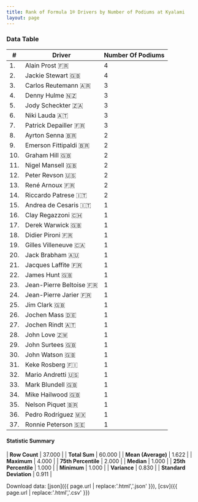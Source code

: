 ```yaml
---
title: Rank of Formula 1® Drivers by Number of Podiums at Kyalami
layout: page
---
```


<canvas id="chart" width="400" height="180"></canvas>
<script>
var data = {
    "datasets": [
        {
            "backgroundColor": [
                "#f3a935",
                "#f3a935",
                "#f3a935",
                "#f3a935",
                "#f3a935",
                "#f3a935",
                "#f3a935",
                "#f3a935",
                "#f3a935",
                "#f3a935",
                "#f3a935",
                "#f3a935",
                "#f3a935",
                "#f3a935",
                "#f3a935",
                "#f3a935",
                "#f3a935",
                "#f3a935",
                "#f3a935",
                "#f3a935",
                "#f3a935",
                "#f3a935",
                "#f3a935",
                "#f3a935",
                "#f3a935",
                "#f3a935",
                "#f3a935",
                "#f3a935",
                "#f3a935",
                "#f3a935",
                "#f3a935",
                "#f3a935",
                "#f3a935",
                "#f3a935",
                "#f3a935",
                "#f3a935",
                "#f3a935"
            ],
            "borderColor": [
                "#f68639",
                "#f68639",
                "#f68639",
                "#f68639",
                "#f68639",
                "#f68639",
                "#f68639",
                "#f68639",
                "#f68639",
                "#f68639",
                "#f68639",
                "#f68639",
                "#f68639",
                "#f68639",
                "#f68639",
                "#f68639",
                "#f68639",
                "#f68639",
                "#f68639",
                "#f68639",
                "#f68639",
                "#f68639",
                "#f68639",
                "#f68639",
                "#f68639",
                "#f68639",
                "#f68639",
                "#f68639",
                "#f68639",
                "#f68639",
                "#f68639",
                "#f68639",
                "#f68639",
                "#f68639",
                "#f68639",
                "#f68639",
                "#f68639"
            ],
            "borderWidth": 1,
            "data": [
                4.0,
                4.0,
                3.0,
                3.0,
                3.0,
                3.0,
                3.0,
                2.0,
                2.0,
                2.0,
                2.0,
                2.0,
                2.0,
                2.0,
                1.0,
                1.0,
                1.0,
                1.0,
                1.0,
                1.0,
                1.0,
                1.0,
                1.0,
                1.0,
                1.0,
                1.0,
                1.0,
                1.0,
                1.0,
                1.0,
                1.0,
                1.0,
                1.0,
                1.0,
                1.0,
                1.0,
                1.0
            ],
            "label": "Number Of Podiums"
        }
    ],
    "labels": [
        "Alain Prost",
        "Jackie Stewart",
        "Carlos Reutemann",
        "Denny Hulme",
        "Jody Scheckter",
        "Niki Lauda",
        "Patrick Depailler",
        "Ayrton Senna",
        "Emerson Fittipaldi",
        "Graham Hill",
        "Nigel Mansell",
        "Peter Revson",
        "René Arnoux",
        "Riccardo Patrese",
        "Andrea de Cesaris",
        "Clay Regazzoni",
        "Derek Warwick",
        "Didier Pironi",
        "Gilles Villeneuve",
        "Jack Brabham",
        "Jacques Laffite",
        "James Hunt",
        "Jean-Pierre Beltoise",
        "Jean-Pierre Jarier",
        "Jim Clark",
        "Jochen Mass",
        "Jochen Rindt",
        "John Love",
        "John Surtees",
        "John Watson",
        "Keke Rosberg",
        "Mario Andretti",
        "Mark Blundell",
        "Mike Hailwood",
        "Nelson Piquet",
        "Pedro Rodríguez",
        "Ronnie Peterson"
    ]
};
var options = {
  legend: {
    display: false
  },
  scales: {
    xAxes: [{
      ticks: {
        beginAtZero: true,
        maxRotation: 180,
        display: window.innerWidth > 800
      }
    }],
    yAxes: [{
      ticks: {
        beginAtZero: true
      }
    }]
  },
  onResize: function(chart, size) {
    chart.options.scales.xAxes[0].ticks.display = size.width > 800;
  }
};
var chart = new Chart("chart", {
    data: data,
    type: 'bar',
    options: options
});
</script>



### Data Table

| # | Driver | Number Of Podiums |
|--|--|--|
| 1. | Alain Prost 🇫🇷 | 4 |
| 2. | Jackie Stewart 🇬🇧 | 4 |
| 3. | Carlos Reutemann 🇦🇷 | 3 |
| 4. | Denny Hulme 🇳🇿 | 3 |
| 5. | Jody Scheckter 🇿🇦 | 3 |
| 6. | Niki Lauda 🇦🇹 | 3 |
| 7. | Patrick Depailler 🇫🇷 | 3 |
| 8. | Ayrton Senna 🇧🇷 | 2 |
| 9. | Emerson Fittipaldi 🇧🇷 | 2 |
| 10. | Graham Hill 🇬🇧 | 2 |
| 11. | Nigel Mansell 🇬🇧 | 2 |
| 12. | Peter Revson 🇺🇸 | 2 |
| 13. | René Arnoux 🇫🇷 | 2 |
| 14. | Riccardo Patrese 🇮🇹 | 2 |
| 15. | Andrea de Cesaris 🇮🇹 | 1 |
| 16. | Clay Regazzoni 🇨🇭 | 1 |
| 17. | Derek Warwick 🇬🇧 | 1 |
| 18. | Didier Pironi 🇫🇷 | 1 |
| 19. | Gilles Villeneuve 🇨🇦 | 1 |
| 20. | Jack Brabham 🇦🇺 | 1 |
| 21. | Jacques Laffite 🇫🇷 | 1 |
| 22. | James Hunt 🇬🇧 | 1 |
| 23. | Jean-Pierre Beltoise 🇫🇷 | 1 |
| 24. | Jean-Pierre Jarier 🇫🇷 | 1 |
| 25. | Jim Clark 🇬🇧 | 1 |
| 26. | Jochen Mass 🇩🇪 | 1 |
| 27. | Jochen Rindt 🇦🇹 | 1 |
| 28. | John Love 🇿🇼 | 1 |
| 29. | John Surtees 🇬🇧 | 1 |
| 30. | John Watson 🇬🇧 | 1 |
| 31. | Keke Rosberg 🇫🇮 | 1 |
| 32. | Mario Andretti 🇺🇸 | 1 |
| 33. | Mark Blundell 🇬🇧 | 1 |
| 34. | Mike Hailwood 🇬🇧 | 1 |
| 35. | Nelson Piquet 🇧🇷 | 1 |
| 36. | Pedro Rodríguez 🇲🇽 | 1 |
| 37. | Ronnie Peterson 🇸🇪 | 1 |

#### Statistic Summary

| **Row Count** | 37.000 |
| **Total Sum** | 60.000 |
| **Mean (Average)** | 1.622 |
| **Maximum** | 4.000 |
| **75th Percentile** | 2.000 |
| **Median** | 1.000 |
| **25th Percentile** | 1.000 |
| **Minimum** | 1.000 |
| **Variance** | 0.830 |
| **Standard Deviation** | 0.911 |

Download data: [json]({{ page.url | replace:'.html','.json' }}), [csv]({{ page.url | replace:'.html','.csv' }})
